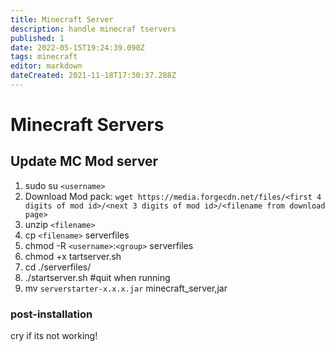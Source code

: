 ```yaml
---
title: Minecraft Server
description: handle minecraf tservers
published: 1
date: 2022-05-15T19:24:39.090Z
tags: minecraft
editor: markdown
dateCreated: 2021-11-18T17:30:37.288Z
---
```


# Minecraft Servers
##  Update MC Mod server

1. sudo su `<username>`
2. Download Mod pack:
   `wget https://media.forgecdn.net/files/<first 4 digits of mod id>/<next 3 digits of mod id>/<filename from download page>`
3. unzip `<filename>`
4. cp `<filename>` serverfiles
5. chmod -R `<username>`:`<group>` serverfiles
6. chmod +x tartserver.sh
7. cd ./serverfiles/
8. ./startserver.sh #quit when running
9. mv `serverstarter-x.x.x.jar` minecraft_server,jar

### post-installation

cry if its not working!